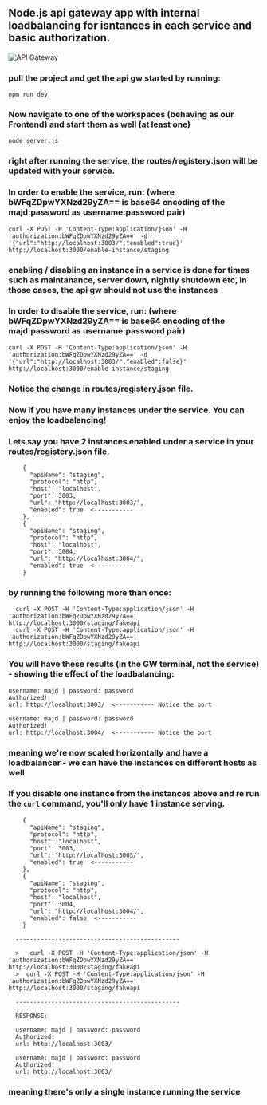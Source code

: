 ## Node.js api gateway app with internal loadbalancing for isntances in each service and basic authorization.

![API Gateway](https://github.com/majdrezik/api_gw/assets/39953455/e89c78ed-3c86-401b-ae9b-3b9d6149a7e1)

### pull the project and get the api gw started by running:

    npm run dev

### Now navigate to one of the workspaces (behaving as our Frontend) and start them as well (at least one)

    node server.js

### right after running the service, the routes/registery.json will be updated with your service.

### In order to enable the service, run: (where bWFqZDpwYXNzd29yZA== is base64 encoding of the majd:password as username:password pair)

    curl -X POST -H 'Content-Type:application/json' -H 'authorization:bWFqZDpwYXNzd29yZA==' -d '{"url":"http://localhost:3003/","enabled":true}' http://localhost:3000/enable-instance/staging

### enabling / disabling an instance in a service is done for times such as maintanance, server down, nightly shutdown etc, in those cases, the api gw should not use the instances

### In order to disable the service, run: (where bWFqZDpwYXNzd29yZA== is base64 encoding of the majd:password as username:password pair)

    curl -X POST -H 'Content-Type:application/json' -H 'authorization:bWFqZDpwYXNzd29yZA==' -d '{"url":"http://localhost:3003/","enabled":false}' http://localhost:3000/enable-instance/staging

### Notice the change in routes/registery.json file.

### Now if you have many instances under the service. You can enjoy the loadbalancing!

### Lets say you have 2 instances enabled under a service in your routes/registery.json file.

        {
          "apiName": "staging",
          "protocol": "http",
          "host": "localhost",
          "port": 3003,
          "url": "http://localhost:3003/",
          "enabled": true  <-----------
        },
        {
          "apiName": "staging",
          "protocol": "http",
          "host": "localhost",
          "port": 3004,
          "url": "http://localhost:3004/",
          "enabled": true  <-----------
        }

### by running the following more than once:

      curl -X POST -H 'Content-Type:application/json' -H 'authorization:bWFqZDpwYXNzd29yZA==' http://localhost:3000/staging/fakeapi
      curl -X POST -H 'Content-Type:application/json' -H 'authorization:bWFqZDpwYXNzd29yZA==' http://localhost:3000/staging/fakeapi

### You will have these results (in the GW terminal, not the service) - showing the effect of the loadbalancing:

    username: majd | password: password
    Authorized!
    url: http://localhost:3003/  <----------- Notice the port

    username: majd | password: password
    Authorized!
    url: http://localhost:3004/  <----------- Notice the port

### meaning we're now scaled horizontally and have a loadbalancer - we can have the instances on different hosts as well

### If you disable one instance from the instances above and re run the `curl` command, you'll only have 1 instance serving.

        {
          "apiName": "staging",
          "protocol": "http",
          "host": "localhost",
          "port": 3003,
          "url": "http://localhost:3003/",
          "enabled": true  <-----------
        },
        {
          "apiName": "staging",
          "protocol": "http",
          "host": "localhost",
          "port": 3004,
          "url": "http://localhost:3004/",
          "enabled": false  <-----------
        }

      ----------------------------------------------

      >   curl -X POST -H 'Content-Type:application/json' -H 'authorization:bWFqZDpwYXNzd29yZA==' http://localhost:3000/staging/fakeapi
      >  curl -X POST -H 'Content-Type:application/json' -H 'authorization:bWFqZDpwYXNzd29yZA==' http://localhost:3000/staging/fakeapi

      ----------------------------------------------

      RESPONSE:

      username: majd | password: password
      Authorized!
      url: http://localhost:3003/

      username: majd | password: password
      Authorized!
      url: http://localhost:3003/

### meaning there's only a single instance running the service

#
